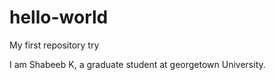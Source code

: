 # hello-world
My first repository try


I am Shabeeb K, a graduate student at georgetown University. 
